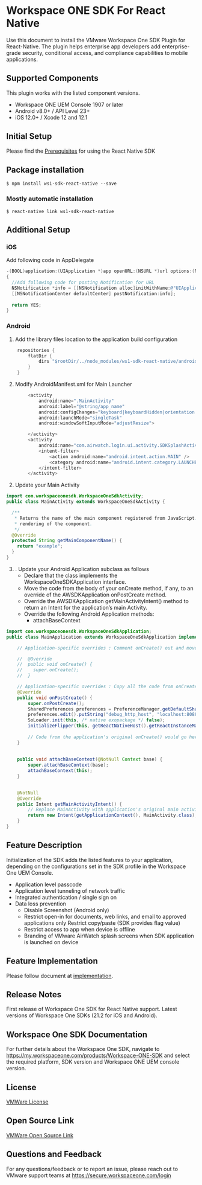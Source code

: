 
# Workspace ONE SDK For React Native
Use this document to install the VMware Workspace One SDK Plugin for React-Native. The plugin helps enterprise app developers add enterprise- grade security, conditional access, and compliance capabilities to mobile applications.

## Supported Components
This plugin works with the listed component versions.

* Workspace ONE UEM Console 1907 or later
* Android v8.0+ / API Level 23+
* iOS 12.0+ / Xcode 12 and 12.1


## Initial Setup
<medium>Please find the [Prerequisites](https://github.com/vmwareairwatchsdk/vmware-wsone-sdk-reactnative/blob/master/GettingStarted.md) for using the React Native SDK </medium>

## Package installation

`$ npm install ws1-sdk-react-native --save`

### Mostly automatic installation

`$ react-native link ws1-sdk-react-native`

## Additional Setup
### iOS
Add following code in AppDelegate
```objective-c
-(BOOL)application:(UIApplication *)app openURL:(NSURL *)url options:(NSDictionary<UIApplicationOpenURLOptionsKey,id> *)options
{
  //Add following code for posting Notification for URL
  NSNotification *info = [[NSNotification alloc]initWithName:@"UIApplicationOpenURLOptionsSourceApplicationKey" object:url userInfo:options];
  [[NSNotificationCenter defaultCenter] postNotification:info];
  
  return YES;
}
```

### Android

1. Add the library files location to the application build configuration
```java
    repositories {
        flatDir {
            dirs "$rootDir/../node_modules/ws1-sdk-react-native/android/libs"
        }
    }
```

2. Modify AndroidManifest.xml for Main Launcher
```java
        <activity
            android:name=".MainActivity"
            android:label="@string/app_name"
            android:configChanges="keyboard|keyboardHidden|orientation|screenSize|uiMode"
            android:launchMode="singleTask"
            android:windowSoftInputMode="adjustResize">

        </activity>
        <activity
            android:name="com.airwatch.login.ui.activity.SDKSplashActivity" android:label="@string/app_name">
            <intent-filter>
                <action android:name="android.intent.action.MAIN" />
                <category android:name="android.intent.category.LAUNCHER" /> 
            </intent-filter>
        </activity>
```
2. Update your Main Activity 
```java
import com.workspaceonesdk.WorkspaceOneSdkActivity;
public class MainActivity extends WorkspaceOneSdkActivity {

  /**
   * Returns the name of the main component registered from JavaScript. This is used to schedule
   * rendering of the component.
   */
  @Override
  protected String getMainComponentName() {
    return "example";
  }
}
```
3. . Update your Android Application subclass as follows 
    -  Declare that the class implements the WorkspaceOneSDKApplication interface.
    -  Move the code from the body of your onCreate method, if any, to an override of the AWSDKApplication onPostCreate method.
    -  Override the AWSDKApplication getMainActivityIntent() method to return an Intent for the application’s main Activity.
    -  Override the following Android Application methods: 
        - attachBaseContext

```java
import com.workspaceonesdk.WorkspaceOneSdkApplication;
public class MainApplication extends WorkspaceOneSdkApplication implements ReactApplication {

    // Application-specific overrides : Comment onCreate() out and move the code to onPostCreate()

    //  @Override
    //  public void onCreate() {
    //    super.onCreate();
    //  }

    // Application-specific overrides : Copy all the code from onCreate() to onPostCreate()
    @Override
    public void onPostCreate() {
        super.onPostCreate();
        SharedPreferences preferences = PreferenceManager.getDefaultSharedPreferences(getApplicationContext());
        preferences.edit().putString("debug_http_host", "localhost:8088").apply();
        SoLoader.init(this, /* native exopackage */ false);
        initializeFlipper(this, getReactNativeHost().getReactInstanceManager());
        
        // Code from the application's original onCreate() would go here
    }
    
    
    public void attachBaseContext(@NotNull Context base) {
        super.attachBaseContext(base);
        attachBaseContext(this);
    }

    
    @NotNull
    @Override
    public Intent getMainActivityIntent() {
        // Replace MainActivity with application's original main activity
        return new Intent(getApplicationContext(), MainActivity.class);
    }
}
```

## Feature Description
Initialization of the SDK adds the listed features to your application, depending on the configurations set in the SDK profile in the Workspace One UEM Console.

* Application level passcode
* Application level tunneling of network traffic
* Integrated authentication / single sign on
* Data loss prevention
    * Disable Screenshot (Android only)
    * Restrict open-in for documents, web links, and email to approved applications only Restrict copy/paste (SDK provides flag value)
    * Restrict access to app when device is offline
    * Branding of VMware AirWatch splash screens when SDK application is launched on device

 ## Feature Implementation
 Please follow document at [implementation](https://github.com/vmwareairwatchsdk/vmware-wsone-sdk-reactnative/blob/master/GettingStarted.md).

## Release Notes
First release of Workspace One SDK for React Native support.
Latest versions of Workspace One SDKs (21.2 for iOS and Android).

## Workspace One SDK Documentation
For further details about the Workspace One SDK, navigate to https://my.workspaceone.com/products/Workspace-ONE-SDK and select the required platform, SDK version and Workspace ONE UEM console version.

## License
[VMWare License](https://github.com/vmwareairwatchsdk/vmware-wsone-sdk-reactnative/blob/master/LICENSE.md)

## Open Source Link
[VMWare Open Source Link](https://www.air-watch.com/downloads/open_source_license_vmware_workspace_one_sdk_for_react_native_1.0.0_ga.txt)

## Questions and Feedback
For any questions/feedback or to report an issue, please reach out to VMware support teams at https://secure.workspaceone.com/login
